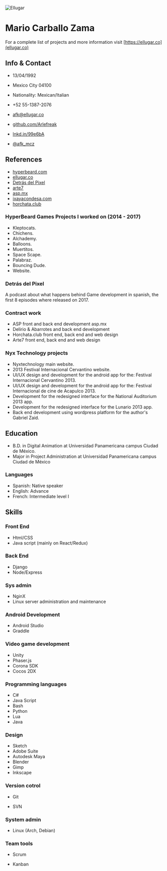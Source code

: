 ![Ellugar](https://cv.arlefreak.com/img/logo.svg)

# Mario Carballo Zama

For a complete list of projects and more information visit [https://ellugar.co](ellugar.co)

## Info & Contact

*   13/04/1992
*   Mexico City 04100
*   Nationality: Mexican/Italian

*   +52 55-1387-2076
*   [afk@ellugar.co](mailto:afk@ellugar.co)
*   [github.com/Arlefreak](http://github.com/Arlefreak)
*   [lnkd.in/99e6bA](http://lnkd.in/99e6bA)
*   [@afk_mcz](http://twitter.com/@afk_mcz)

## References

*   [hyperbeard.com](https://hyperbeard.com)
*   [ellugar.co](https://ellugar.co)
*   [Detrás del Pixel](https://ellugar.co/podcasts/detras-del-pixel)
*   [arte7](https://arte7.net)
*   [asp.mx](http://asp.mx)
*   [ixayacondesa.com](http://ixayacondesa.com)
*   [horchata.club](http://horchata.club)

### HyperBeard Games Projects I worked on (2014 - 2017)

*   Kleptocats.
*   Chichens.
*   Alchademy.
*   Balloons.
*   Muertitos.
*   Space Scape.
*   Palabraz.
*   Bouncing Dude.
*   Website.

### Detrás del Pixel

A podcast about what happens behind Game development in spanish, the first 8 episodes where released on 2017.

### Contract work

*   ASP front and back end development asp.mx
*   Delirio & Abarrotes and back end development
*   Horchata.club front end, back end and web design
*   Arte7 front end, back end and web design

### Nyx Technology projects

*   Nyxtechnology main website.
*   2013 Festival Internacional Cervantino website.
*   UI/UX design and development for the android app for the: Festival Internacional Cervantino 2013.
*   UI/UX design and development for the android app for the: Festival Internacional de cine de Acapulco 2013.
*   Development for the redesigned interface for the National Auditorium 2013 app.
*   Development for the redesigned interface for the Lunario 2013 app.
*   Back end development using wordpress platform for the author's Gabriel Zaid.

## Education

*   B.D. in Digital Animation at Universidad Panamericana campus Ciudad de México.
*   Major in Project Administration at Universidad Panamericana campus Ciudad de México

### Languages

*   Spanish: Native speaker
*   English: Advance
*   French: Intermediate level I

## Skills

### Front End

*   Html/CSS
*   Java script (mainly on React/Redux)

### Back End

*   Django
*   Node/Express

### Sys admin
*   NginX
*   Linux server administration and maintenance

### Android Development

*   Android Studio
*   Graddle

### Video game development

*   Unity
*   Phaser.js
*   Corona SDK
*   Cocos 2DX

### Programming languages

*   C#
*   Java Script
*   Bash
*   Python
*   Lua
*   Java

### Design

*   Sketch
*   Adobe Suite
*   Autodesk Maya
*   Blender
*   Gimp
*   Inkscape

### Version cotrol

*   Git

*   SVN

### System admin

*   Linux (Arch, Debian)

### Team tools

*   Scrum

*   Kanban

